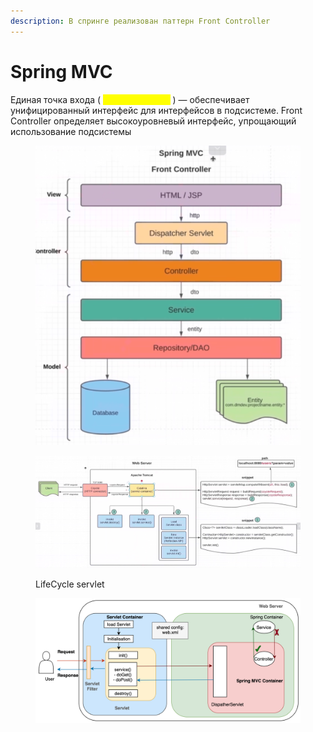 ```yaml
---
description: В спринге реализован паттерн Front Controller
---
```


# Spring MVC

Единая точка входа ( <mark style="color:yellow;">**Front Controller**</mark> ) — обеспечивает унифицированный интерфейс для интерфейсов в подсистеме. Front Controller определяет высокоуровневый интерфейс, упрощающий использование подсистемы

<figure><img src="../.gitbook/assets/image (26).png" alt=""><figcaption></figcaption></figure>

<figure><img src="../.gitbook/assets/image (38).png" alt=""><figcaption><p>LifeCycle servlet</p></figcaption></figure>

<figure><img src="../.gitbook/assets/image (28).png" alt=""><figcaption></figcaption></figure>
